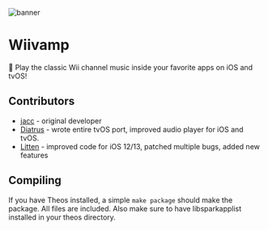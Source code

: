 ![banner](https://github.com/jacc/wiivamp/raw/master/Prefs/Resources/banner.png)

# Wiivamp
🎼 Play the classic Wii channel music inside your favorite apps on iOS and tvOS!

## Contributors

- [jacc](https://lafond.dev) - original developer
- [Diatrus](https://diatr.us) - wrote entire tvOS port, improved audio player for iOS and tvOS.
- [Litten](https://twitter.com/litteeen) - improved code for iOS 12/13, patched multiple bugs, added new features

## Compiling

If you have Theos installed, a simple `make package` should make the package. All files are included.
Also make sure to have libsparkapplist installed in your theos directory.
